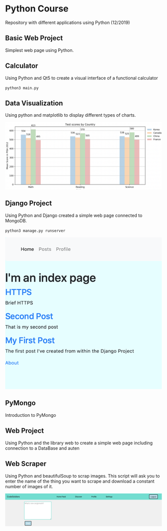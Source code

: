 # Python Course

Repository with different applications using Python (12/2019)

## Basic Web Project

Simplest web page using Python.

## Calculator

Using Python and Qt5 to create a visual interface of a functional calculator

`python3 main.py`

## Data Visualization

Using python and matplotlib to display different types of charts.

![](images/barchart.png)

## Django Project

Using Python and Django created a simple web page connected to MongoDB.

`python3 manage.py runserver`

![](images/simpleWeb.png)

## PyMongo

Introduction to PyMongo

## Web Project

Using Python and the library web to create a simple web page including connection to a DataBase and auten

## Web Scraper

Using Python and beautifulSoup to scrap images. This script will ask you to enter the name of the thing you want to scrape and download a constant number of images of it.

![](images/codeSoldiers.png)